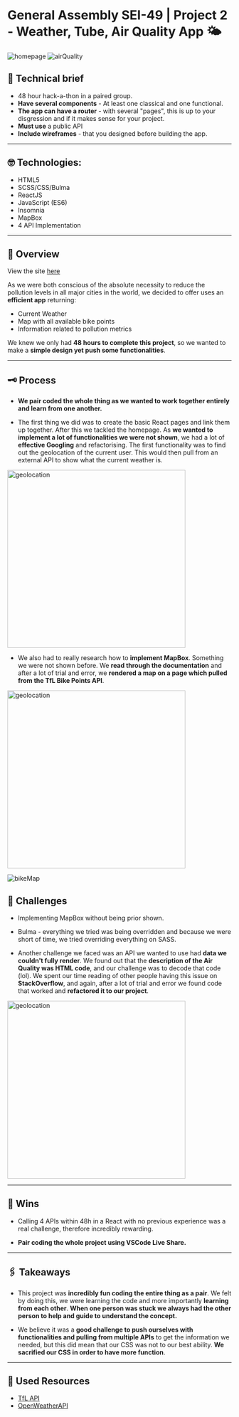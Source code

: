 # General Assembly SEI-49 | Project 2 - Weather, Tube, Air Quality App :sun_behind_small_cloud:

![homepage](readMeImages/homepage.png)
![airQuality](readMeImages/airQuality.png)

## :page_facing_up: Technical brief

- 48 hour hack-a-thon in a paired group.
- **Have several components** - At least one classical and one functional.
- **The app can have a router** - with several "pages", this is up to your disgression and if it makes sense for your project.
- **Must use** a public API
- **Include wireframes** - that you designed before building the app.

---

## :nerd_face: Technologies:

- HTML5
- SCSS/CSS/Bulma
- ReactJS
- JavaScript (ES6)
- Insomnia
- MapBox
- 4 API Implementation

---

## :rocket: Overview

View the site [here](https://weather-bike-tube.netlify.app/)

As we were both conscious of the absolute necessity to reduce the pollution levels in all major cities in the world, we decided to offer uses an **efficient app** returning:

- Current Weather
- Map with all available bike points
- Information related to pollution metrics

We knew we only had **48 hours to complete this project**, so we wanted to make a **simple design yet push some functionalities**.

---

## :old_key: Process

- **We pair coded the whole thing as we wanted to work together entirely and learn from one another.**

- The first thing we did was to create the basic React pages and link them up together. After this we tackled the homepage. As **we wanted to implement a lot of functionalities we were not shown**, we had a lot of **effective Googling** and refactorising. The first functionality was to find out the geolocation of the current user. This would then pull from an external API to show what the current weather is.

<img src="https://i.ibb.co/5x995PT/geolocation.png" alt="geolocation" width="400px" /> 

- We also had to really research how to **implement MapBox**. Something we were not shown before. We **read through the documentation** and after a lot of trial and error, we **rendered a map on a page which pulled from the TfL Bike Points API**. 

<img src="https://i.ibb.co/4p2Y03y/mapcode.png" alt="geolocation" width="400px" /> 

![bikeMap](readMeImages/bikeMap.png)


## :dart: Challenges

- Implementing MapBox without being prior shown.
- Bulma - everything we tried was being overridden and because we were short of time, we tried overriding everything on SASS. 

- Another challenge we faced was an API we wanted to use had **data we couldn't fully render**. We found out that the **description of the Air Quality was HTML code**, and our challenge was to decode that code (lol). We spent our time reading of other people having this issue on **StackOverflow**, and again, after a lot of trial and error we found code that worked and **refactored it to our project**. 

<img src="https://i.ibb.co/vxpQV2n/htmlcode.png" alt="geolocation" width="400px" /> 

---

## :partying_face: Wins

* Calling 4 APIs within 48h in a React with no previous experience was a real challenge, therefore incredibly rewarding.

* **Pair coding the whole project using VSCode Live Share.**

---

## :paperclips: Takeaways

- This project was **incredibly fun coding the entire thing as a pair**. We felt by doing this, we were learning the code and more importantly **learning from each other**. **When one person was stuck we always had the other person to help and guide to understand the concept.**

- We believe it was a **good challenge to push ourselves with functionalities and pulling from multiple APIs** to get the information we needed, but this did mean that our CSS was not to our best ability. **We sacrified our CSS in order to have more function**. 

--- 

## :star2: Used Resources

- [TfL API](https://api.tfl.gov.uk/)
- [OpenWeatherAPI](https://openweathermap.org/api)
